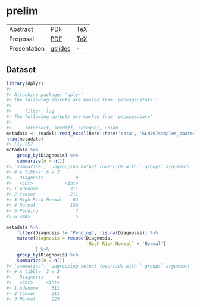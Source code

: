 
<!-- README.md is generated from README.Rmd. Please edit that file -->

# prelim

<!-- badges: start -->

<!-- badges: end -->

|              |                                                                                                                 |                                |
| ------------ | --------------------------------------------------------------------------------------------------------------- | ------------------------------ |
| Abstract     | [PDF](docs/abstract.pdf)                                                                                        | [TeX](submission/abstract.tex) |
| Proposal     | [PDF](docs/proposal.pdf)                                                                                        | [TeX](submission/proposal.tex) |
| Presentation | [gslides](https://docs.google.com/presentation/d/19kXLBr-lk_3Wva_raEzOGOYW2AH-GfA2ngcSSdOFJlY/edit?usp=sharing) | \-                             |

## Dataset

``` r
library(dplyr)
#> 
#> Attaching package: 'dplyr'
#> The following objects are masked from 'package:stats':
#> 
#>     filter, lag
#> The following objects are masked from 'package:base':
#> 
#>     intersect, setdiff, setequal, union
metadata <- readxl::read_excel(here::here('data', 'GLNE07samples_baxter.xlsx'))
nrow(metadata)
#> [1] 757
metadata %>% 
    group_by(Diagnosis) %>% 
    summarize(n = n())
#> `summarise()` ungrouping output (override with `.groups` argument)
#> # A tibble: 6 x 2
#>   Diagnosis            n
#>   <chr>            <int>
#> 1 Adenoma            311
#> 2 Cancer             211
#> 3 High Risk Normal    64
#> 4 Normal             159
#> 5 Pending              7
#> 6 <NA>                 5

metadata %>%
    filter(Diagnosis != 'Pending', !is.na(Diagnosis)) %>% 
    mutate(Diagnosis = recode(Diagnosis,  
                              `High Risk Normal` = 'Normal')
           ) %>% 
    group_by(Diagnosis) %>% 
    summarize(n = n())
#> `summarise()` ungrouping output (override with `.groups` argument)
#> # A tibble: 3 x 2
#>   Diagnosis     n
#>   <chr>     <int>
#> 1 Adenoma     311
#> 2 Cancer      211
#> 3 Normal      223
```
